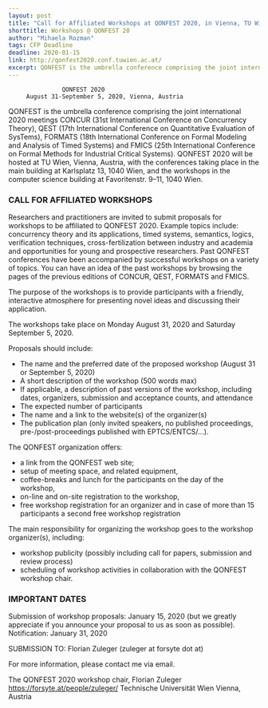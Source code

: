 ```yaml
---
layout: post
title: "Call for Affiliated Workshops at QONFEST 2020, in Vienna, TU Wien"
shorttitle: Workshops @ QONFEST 20
author: "Mihaela Rozman"
tags: CFP Deadline
deadline: 2020-01-15
link: http://qonfest2020.conf.tuwien.ac.at/
excerpt: QONFEST is the umbrella conference comprising the joint international 2020 meetings CONCUR (31st International Conference on Concurrency Theory), QEST (17th International Conference on Quantitative Evaluation of SysTems), FORMATS (18th International Conference on Formal Modeling and Analysis of Timed Systems) and FMICS (25th International Conference on Formal Methods for Industrial Critical Systems).
---
```


                   QONFEST 2020
         August 31-September 5, 2020, Vienna, Austria
 
QONFEST is the umbrella conference comprising the joint international 2020 meetings CONCUR (31st International Conference on Concurrency Theory), QEST (17th International Conference on Quantitative Evaluation of SysTems), FORMATS (18th International Conference on Formal Modeling and Analysis of Timed Systems) and FMICS (25th International Conference on Formal Methods for Industrial Critical Systems). QONFEST 2020 will be hosted at TU Wien, Vienna, Austria, with the conferences taking place in the main building at Karlsplatz 13, 1040 Wien, and the workshops in the computer science building at Favoritenstr. 9–11, 1040 Wien.
 
### CALL FOR AFFILIATED WORKSHOPS
 
Researchers and practitioners are invited to submit proposals for workshops to be affiliated to QONFEST 2020. Example topics include: concurrency theory and its applications, timed systems, semantics, logics, verification techniques, cross-fertilization between industry and academia and opportunities for young and prospective researchers. Past QONFEST conferences have been accompanied by successful workshops on a variety of topics. You can have an idea of the past workshops by browsing the pages of the previous editions of CONCUR, QEST, FORMATS and FMICS.
 
The purpose of the workshops is to provide participants with a friendly, interactive atmosphere for presenting novel ideas and discussing their application.
 
The workshops take place on Monday August 31, 2020 and Saturday September 5, 2020.
 
Proposals should include:
 
+ The name and the preferred date of the proposed workshop (August 31 or September 5, 2020)
+ A short description of the workshop (500 words max)
+ If applicable, a description of past versions of the workshop, including dates, organizers, submission and acceptance counts, and attendance
+ The expected number of participants
+ The name and a link to the website(s) of the organizer(s)
+ The publication plan (only invited speakers, no published proceedings, pre-/post-proceedings published with EPTCS/ENTCS/...).
 
The QONFEST organization offers:
 
+ a link from the QONFEST web site;
+ setup of meeting space, and related equipment,
+ coffee-breaks and lunch for the participants on the day of the workshop,
+ on-line and on-site registration to the workshop,
+ free workshop registration for an organizer and in case of more than 15 participants a second free workshop registration
 
The main responsibility for organizing the workshop goes to the workshop organizer(s), including:
 
+ workshop publicity (possibly including call for papers, submission and review process)
+ scheduling of workshop activities in collaboration with the QONFEST workshop chair.
 
### IMPORTANT DATES
 
Submission of workshop proposals: January 15, 2020 (but we greatly appreciate if you announce your proposal to us as soon as possible).
Notification: January 31, 2020
 
SUBMISSION TO: Florian Zuleger (zuleger at forsyte dot at)
 
For more information, please contact me via email.
 
The QONFEST 2020 workshop chair,
Florian Zuleger
https://forsyte.at/people/zuleger/
Technische Universität Wien
Vienna, Austria